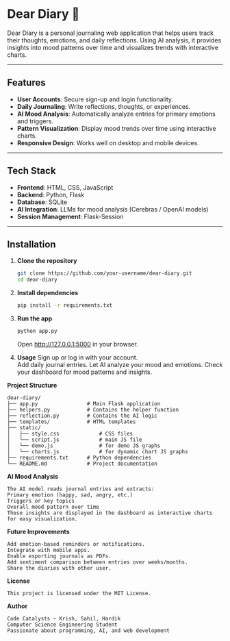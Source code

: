 # Dear Diary 📝

Dear Diary is a personal journaling web application that helps users track their thoughts, emotions, and daily reflections. Using AI analysis, it provides insights into mood patterns over time and visualizes trends with interactive charts.

---

## Features

- **User Accounts**: Secure sign-up and login functionality.
- **Daily Journaling**: Write reflections, thoughts, or experiences.
- **AI Mood Analysis**: Automatically analyze entries for primary emotions and triggers.
- **Pattern Visualization**: Display mood trends over time using interactive charts.
- **Responsive Design**: Works well on desktop and mobile devices.

---

## Tech Stack

- **Frontend**: HTML, CSS, JavaScript
- **Backend**: Python, Flask
- **Database**: SQLite
- **AI Integration**: LLMs for mood analysis (Cerebras / OpenAI models)
- **Session Management**: Flask-Session

---

## Installation

1. **Clone the repository**
   ```bash
   git clone https://github.com/your-username/dear-diary.git
   cd dear-diary
   ```

2. **Install dependencies**
    ```bash
    pip install -r requirements.txt
    ```

3. **Run the app**
    ```bash
    python app.py
    ```
    Open http://127.0.0.1:5000 in your browser.

4. **Usage**
    Sign up or log in with your account.    
    Add daily journal entries.
    Let AI analyze your mood and emotions.
    Check your dashboard for mood patterns and insights.

**Project Structure**

    dear-diary/
    ├── app.py                # Main Flask application
    ├── helpers.py            # Contains the helper function 
    ├── reflection.py         # Contains the AI logic
    ├── templates/            # HTML templates
    ├── static/
    │   ├── style.css             # CSS files
    │   └── script.js             # main JS file
    │   └── demo.js               # for demo JS graphs
    │   └── charts.js             # for dynamic chart JS graphs
    ├── requirements.txt      # Python dependencies
    └── README.md             # Project documentation

**AI Mood Analysis**

    The AI model reads journal entries and extracts:
    Primary emotion (happy, sad, angry, etc.)
    Triggers or key topics
    Overall mood pattern over time
    These insights are displayed in the dashboard as interactive charts for easy visualization.

**Future Improvements**

    Add emotion-based reminders or notifications.
    Integrate with mobile apps.
    Enable exporting journals as PDFs.
    Add sentiment comparison between entries over weeks/months.
    Share the diaries with other user.

**License**

    This project is licensed under the MIT License.

**Author**

    Code Catalysts ~ Krish, Sahil, Hardik
    Computer Science Engineering Student
    Passionate about programming, AI, and web development

